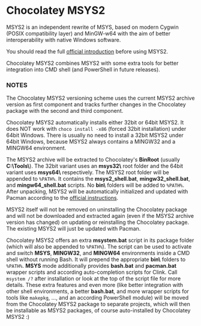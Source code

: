 Chocolatey MSYS2
================

MSYS2 is an independent rewrite of MSYS, based on modern Cygwin (POSIX compatibility layer) and MinGW-w64 with the aim of better interoperability with native Windows software.

You should read the full [official introduction](http://sourceforge.net/p/msys2/wiki/MSYS2%20introduction/) before using MSYS2.

Chocolatey MSYS2 combines MSYS2 with some extra tools for better integration into CMD shell (and PowerShell in future releases).

### NOTES

The Chocolatey MSYS2 versioning scheme uses the current MSYS2 archive version as first component and tracks further changes in the Chocolatey package with the second and third component.

Chocolatey MSYS2 automatically installs either 32bit or 64bit MSYS2. It does NOT work with `choco install -x86` (forced 32bit installation) under 64bit Windows. There is usually no need to install a 32bit MSYS2 under 64bit Windows, because MSYS2 always contains a MINGW32 and a MINGW64 environment.

The MSYS2 archive will be extracted to Chocolatey's **BinRoot** (usually **C:\\Tools\\**). The 32bit variant uses an **msys32\\** root folder and the 64bit variant uses **msys64\\** respectively. The MSYS2 root folder will be appended to `%PATH%`. It contains the **msys2\_shell.bat**, **mingw32\_shell.bat**, and **mingw64\_shell.bat** scripts. No **bin\\** folders will be added to `%PATH%`. After unpacking, MSYS2 will be automatically initialized and updated with Pacman according to the [official instructions](https://msys2.github.io).

MSYS2 itself will not be removed on uninstalling the Chocolatey package and will not be downloaded and extracted again (even if the MSYS2 archive version has changed) on updating or reinstalling the Chocolatey package. The existing MSYS2 will just be updated with Pacman.

Chocolatey MSYS2 offers an extra **msystem.bat** script in its package folder (which will also be appended to `%PATH%`). The script can be used to activate and switch **MSYS**, **MINGW32**, and **MINGW64** environments inside a CMD shell without running Bash. It will prepend the appropriate **bin\\** folders to `%PATH%`. **MSYS** mode additionally provides **bash.bat** and **pacman.bat** wrapper scripts and according auto-completion scripts for Clink. Call `msystem /?` after installation or look at the top of the script file for more details. These extra features and even more (like better integration with other shell environments, a better **bash.bat**, and more wrapper scripts for tools like `makepkg`, ..., and an according PowerShell module) will be moved from the Chocolatey MSYS2 package to separate projects, which will then be installable as MSYS2 packages, of course auto-installed by Chocolatey MSYS2 :)

